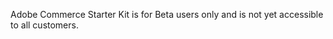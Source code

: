 <InlineAlert variant="info" slots="text" />

Adobe Commerce Starter Kit is for Beta users only and is not yet accessible to all customers.
